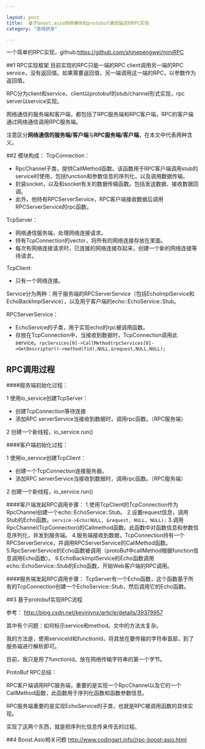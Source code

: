```yaml
---

layout: post
title:  基于boost.asio网络模块和protobuf通信描述的RPC实现
category: "游戏研发"

---
```

一个简单的RPC实现，github:https://github.com/shinepengwei/miniRPC

##1 RPC实现框架
目前实现的RPC只能一端的RPC client调用另一端的RPC service，没有返回值。如果需要返回值，另一端调用这一端的RPC，以参数作为返回值。

RPC分为client和service，client以protobuf的stub/channel形式实现，rpc server以service实现。

网络通信的服务端和客户端，都包括了RPC服务端和RPC客户端，RPC的客户端通过网络通信调用RPC服务端。

注意区分**网络通信的服务端/客户端**与**RPC服务端/客户端**，在本文中代表两种含义。

##2 模块构成：
TcpConnection：

- RpcChannel子类，提供CallMethod函数。该函数用于RPC客户端调用stub的service时使用，包括function和参数信息的序列化，以及调用数据传输。
- 封装socket，以及和socket有关的数据传输函数。包括发送数据、接收数据回调。
- 此外，他持有RPCServerService，RPC客户端接收数据后调用RPCServerService的rpc函数。

TcpServer：

- 网络通信服务端，处理网络连接请求。
- 持有TcpConnection的vector，将所有的网络连接存放在里面。
- 每次有网络连接请求时，已连接的网络连接存起来，创建一个新的网络连接等待请求。


TcpClient:

- 只有一个网络连接。

Service分为两种：用于服务端的RPCServerService（包括EchoImplService和EchoBackImplService），以及用于客户端的echo::EchoService::Stub。

RPCServerService：

- EchoService的子类，用于实现echo的rpc被调用函数。
- 存放在TcpConnection中，当接收到数据时，TcpConnection调用此service。`rpcServices[0]->CallMethod(rpcServices[0]->GetDescriptor()->method(fid),NULL,&request,NULL,NULL);`

## RPC调用过程

####服务端初始化过程：

1 使用io_service创建TcpServer：
- 创建TcpConnection等待连接
- 添加RPC serverService当接收到数据时，调用rpc函数。（RPC服务端）

2 创建一个新线程，io_service.run()

####客户端初始化过程：

1 使用io_service创建TcpClient：
- 创建一个TcpConnection连接服务器。
- 添加RPC serverService当接收到数据时，调用rpc函数。（RPC服务端）

2 创建一个新线程，io_service.run()


####客户端发起RPC调用步骤：
1.使用TcpClient的TcpConnection作为RpcChannel创建一个echo::EchoService::Stub。
2.设置request信息，调用Stub的Echo函数。`service->Echo(NULL, &request, NULL, NULL);`
3.调用RpcChannel(TcpConnection)的Callmethod函数。此函数中对函数信息和参数信息序列化，并发到服务端。
4.服务端接收到数据，TcpConnection持有一个RPCServerService，并调用RPCServerService的CallMethod函数。
5.RpcServerService的Echo函数被调用（protoBuf中callMethod根据function信息调用Echo函数）。
6.EchoBackImplService的Echo函数调用echo::EchoService::Stub的Echo函数，开始Web客户端的RPC调用。

####服务端发起RPC调用步骤：
TcpServer有一个Echo函数，这个函数基于所有的TcpConnection创建一个EchoService::Stub，然后调用它的Echo函数。


##3 基于protobuf实现RPC流程

参考：
http://blog.csdn.net/kevinlynx/article/details/39379957

其中有个问题：如何标示service和method。文中的方法太复杂。

我的方法是，使用serviceId和functionId，将其放在要传输的字符串首部，到了服务端进行解析即可。

目前，我只是用了functionId。放在网络传输字符串的第一个字节。


ProtoBuf RPC总结：

RPC客户端调用RPC服务端，重要的是实现一个RpcChannel以及它的一个CallMethod函数，此函数用于序列化函数和函数参数信息。

RPC服务端重要的是实现EchoService的子类，也就是RPC被调用函数的具体实现。

实现了这两个东西，就是把序列化信息传来传去的过程。

##4 Boost.Asio相关问题
http://www.codingart.info//rpc-boost-asio.html


